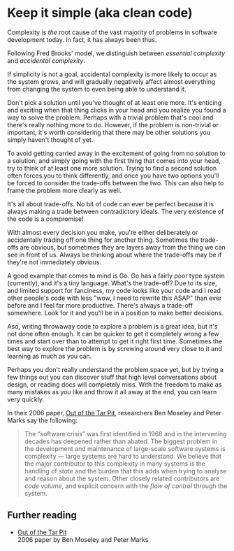 # Keep it simple (aka clean code)

Complexity is _the_ root cause of the vast majority of problems in software development today. In fact, it has always been thus.

Following Fred Brooks' model, we distinguish between _essential complexity_ and _accidental complexity_.

If simplicity is not a goal, accidental complexity is more likely to occur as the system grows, and will gradually negatively affect almost everything from changing the system to even being able to understand it.

Don't pick a solution until you've thought of at least one more. It's enticing and exciting when that thing clicks in your head and you realize you found a way to solve the problem. Perhaps with a trivial problem that's cool and there's really nothing more to do. However, if the problem is non-trivial or important, it's worth considering that there may be other solutions you simply haven't thought of yet.

To avoid getting carried away in the excitement of going from no solution to a solution, and simply going with the first thing that comes into your head, try to think of at least one more solution. Trying to find a second solution often forces you to think differently, and once you have two options you'll be forced to consider the trade-offs between the two. This can also help to frame the problem more clearly as well.

It's all about trade-offs. No bit of code can ever be perfect because it is always making a trade between contradictory ideals. The very existence of the code is a compromise!

With almost every decision you make, you're either deliberately or accidentally trading off one thing for another thing. Sometimes the trade-offs are obvious, but sometimes they are layers away from the thing we can see in front of us. Always be thinking about where the trade-offs may be if they're not immediately obvious.

A good example that comes to mind is Go. Go has a fairly poor type system (currently), and it's a tiny language. What's the trade-off? Due to its size, and limited support for fanciness, my code looks like your code and I read other people's code with less "wow, I need to rewrite this ASAP" than ever before and I feel far more productive. There's always a trade-off somewhere. Look for it and you'll be in a position to make better decisions.

Aso, writing throwaway code to explore a problem is a great idea, but it's not done often enough. It can be quicker to get it completely wrong a few times and start over than to attempt to get it right first time. Sometimes the best way to explore the problem is by screwing around very close to it and learning as much as you can.

Perhaps you don't really understand the problem space yet, but by trying a few things out you can discover stuff that high level conversations about design, or reading docs will completely miss. With the freedom to make as many mistakes as you like and throw it all away at the end, you can learn very quickly.

In their 2006 paper, [Out of the Tar Pit](//curtclifton.net/papers/MoseleyMarks06a.pdf), researchers Ben Moseley and Peter Marks say the following:

> The “software crisis” was first identified in 1968 and in the intervening decades has deepened rather than abated. The biggest problem in the development and maintenance of large-scale software systems is complexity — large systems are hard to understand. We believe that the major contributor to this complexity in many systems is the handling of _state_ and the burden that this adds when trying to analyse and reason about the system. Other closely related contributors are _code volume_, and explicit concern with the _flow of control_ through the system.

## Further reading

- [Out of the Tar Pit](//curtclifton.net/papers/MoseleyMarks06a.pdf) \
  2006 paper by Ben Moseley and Peter Marks
